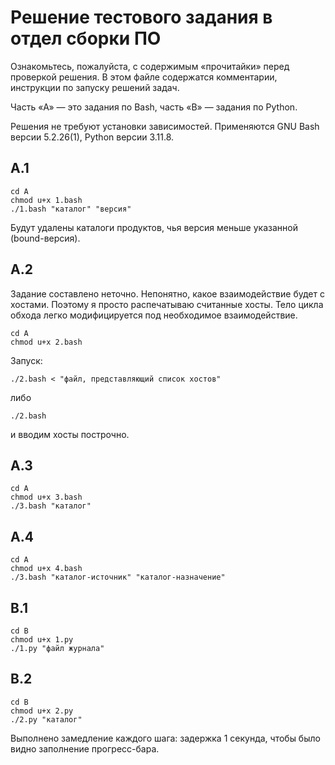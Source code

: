 # Решение тестового задания в отдел сборки ПО

Ознакомьтесь, пожалуйста, с содержимым &laquo;прочитайки&raquo; перед проверкой решения. В этом файле содержатся комментарии, инструкции по запуску решений задач.

Часть &laquo;A&raquo; &mdash; это задания по Bash, часть &laquo;B&raquo; &mdash; задания по Python.

Решения не требуют установки зависимостей. Применяются GNU Bash версии 5.2.26(1), Python версии 3.11.8.

## A.1

```shell
cd A
chmod u+x 1.bash
./1.bash "каталог" "версия"
```

Будут удалены каталоги продуктов, чья версия меньше указанной (bound-версия).

## A.2

Задание составлено неточно. Непонятно, какое взаимодействие будет с хостами. Поэтому я просто распечатываю считанные хосты. Тело цикла обхода легко модифицируется под необходимое взаимодействие.

```shell
cd A
chmod u+x 2.bash
```

Запуск:

```shell
./2.bash < "файл, представляющий список хостов"
```

либо

```shell
./2.bash
```

и вводим хосты построчно.

## A.3

```shell
cd A
chmod u+x 3.bash
./3.bash "каталог"
```

## A.4

```shell
cd A
chmod u+x 4.bash
./3.bash "каталог-источник" "каталог-назначение"
```

## B.1

```shell
cd B
chmod u+x 1.py
./1.py "файл журнала"
```

## B.2

```shell
cd B
chmod u+x 2.py
./2.py "каталог"
```

Выполнено замедление каждого шага: задержка 1 секунда, чтобы было видно заполнение прогресс-бара.